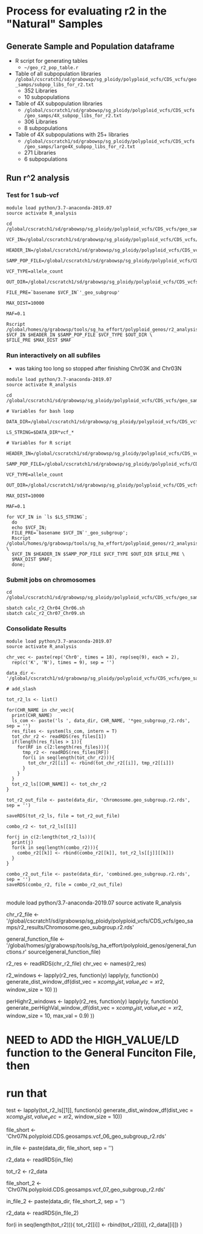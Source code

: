 # Process for evaluating r2 in the "Natural" Samples

## Generate Sample and Population dataframe
* R script for generating tables
  * `~/geo_r2_pop_table.r`
* Table of all subpopulation libraries
  `/global/cscratch1/sd/grabowsp/sg_ploidy/polyploid_vcfs/CDS_vcfs/geo_samps/subpop_libs_for_r2.txt`
  * 352 Libraries
  * 10 subpopulations
* Table of 4X subpopulation libraries
  * `/global/cscratch1/sd/grabowsp/sg_ploidy/polyploid_vcfs/CDS_vcfs/geo_samps/4X_subpop_libs_for_r2.txt`
  * 306 Libraries
  * 8 subpopulations
* Table of 4X subpopulations with 25+ libraries
  * `/global/cscratch1/sd/grabowsp/sg_ploidy/polyploid_vcfs/CDS_vcfs/geo_samps/large4X_subpop_libs_for_r2.txt`
  * 271 Libraries
  * 6 subpopulations

## Run r^2 analysis
### Test for 1 sub-vcf
```
module load python/3.7-anaconda-2019.07
source activate R_analysis

cd /global/cscratch1/sd/grabowsp/sg_ploidy/polyploid_vcfs/CDS_vcfs/geo_samps/r2_results

VCF_IN=/global/cscratch1/sd/grabowsp/sg_ploidy/polyploid_vcfs/CDS_vcfs/geo_samps/Chr01K.polyploid.CDS.geosamps.vcf_00

HEADER_IN=/global/cscratch1/sd/grabowsp/sg_ploidy/polyploid_vcfs/CDS_vcfs/geo_samps/CDS.geosamps.vcf.header.txt

SAMP_POP_FILE=/global/cscratch1/sd/grabowsp/sg_ploidy/polyploid_vcfs/CDS_vcfs/geo_samps/subpop_libs_for_r2.txt

VCF_TYPE=allele_count

OUT_DIR=/global/cscratch1/sd/grabowsp/sg_ploidy/polyploid_vcfs/CDS_vcfs/geo_samps/r2_results

FILE_PRE=`basename $VCF_IN`'_geo_subgroup'

MAX_DIST=10000

MAF=0.1

Rscript /global/homes/g/grabowsp/tools/sg_ha_effort/polyploid_genos/r2_analysis/calc_snp_r2_v2.r $VCF_IN $HEADER_IN $SAMP_POP_FILE $VCF_TYPE $OUT_DIR \
$FILE_PRE $MAX_DIST $MAF

```
### Run interactively on all subfiles
* was taking too long so stopped after finishing Chr03K and Chr03N
```
module load python/3.7-anaconda-2019.07
source activate R_analysis

cd /global/cscratch1/sd/grabowsp/sg_ploidy/polyploid_vcfs/CDS_vcfs/geo_samps/r2_results

# Variables for bash loop

DATA_DIR=/global/cscratch1/sd/grabowsp/sg_ploidy/polyploid_vcfs/CDS_vcfs/geo_samps/

LS_STRING=$DATA_DIR*vcf_*

# Variables for R script

HEADER_IN=/global/cscratch1/sd/grabowsp/sg_ploidy/polyploid_vcfs/CDS_vcfs/geo_samps/CDS.geosamps.vcf.header.txt

SAMP_POP_FILE=/global/cscratch1/sd/grabowsp/sg_ploidy/polyploid_vcfs/CDS_vcfs/geo_samps/subpop_libs_for_r2.txt

VCF_TYPE=allele_count

OUT_DIR=/global/cscratch1/sd/grabowsp/sg_ploidy/polyploid_vcfs/CDS_vcfs/geo_samps/r2_results

MAX_DIST=10000

MAF=0.1

for VCF_IN in `ls $LS_STRING`;
  do
  echo $VCF_IN;
  FILE_PRE=`basename $VCF_IN`'_geo_subgroup';
  Rscript /global/homes/g/grabowsp/tools/sg_ha_effort/polyploid_genos/r2_analysis/calc_snp_r2_v2.r \
  $VCF_IN $HEADER_IN $SAMP_POP_FILE $VCF_TYPE $OUT_DIR $FILE_PRE \
  $MAX_DIST $MAF;
  done;
```
### Submit jobs on chromosomes
```
cd /global/cscratch1/sd/grabowsp/sg_ploidy/polyploid_vcfs/CDS_vcfs/geo_samps/r2_results

sbatch calc_r2_Chr04_Chr06.sh
sbatch calc_r2_Chr07_Chr09.sh
```
### Consolidate Results
```
module load python/3.7-anaconda-2019.07
source activate R_analysis

chr_vec <- paste(rep('Chr0', times = 18), rep(seq(9), each = 2), 
  rep(c('K', 'N'), times = 9), sep = '')

data_dir <- '/global/cscratch1/sd/grabowsp/sg_ploidy/polyploid_vcfs/CDS_vcfs/geo_samps/r2_results/'

# add_slash

tot_r2_ls <- list()

for(CHR_NAME in chr_vec){
  print(CHR_NAME)
  ls_com <- paste('ls ', data_dir, CHR_NAME, '*geo_subgroup_r2.rds', sep = '')
  res_files <- system(ls_com, intern = T)
  tot_chr_r2 <- readRDS(res_files[1])
  if(length(res_files > 1)){
    for(RF in c(2:length(res_files))){
      tmp_r2 <- readRDS(res_files[RF])
      for(i in seq(length(tot_chr_r2))){
        tot_chr_r2[[i]] <- rbind(tot_chr_r2[[i]], tmp_r2[[i]])
      }
    }
  }
  tot_r2_ls[[CHR_NAME]] <- tot_chr_r2
}

tot_r2_out_file <- paste(data_dir, 'Chromosome.geo_subgroup.r2.rds', sep = '')

saveRDS(tot_r2_ls, file = tot_r2_out_file)

combo_r2 <- tot_r2_ls[[1]]

for(j in c(2:length(tot_r2_ls))){
  print(j)
  for(k in seq(length(combo_r2))){
    combo_r2[[k]] <- rbind(combo_r2[[k]], tot_r2_ls[[j]][[k]])
  }
}

combo_r2_out_file <- paste(data_dir, 'combined.geo_subgroup.r2.rds', sep = '')
saveRDS(combo_r2, file = combo_r2_out_file)
```
######
module load python/3.7-anaconda-2019.07
source activate R_analysis

chr_r2_file <- '/global/cscratch1/sd/grabowsp/sg_ploidy/polyploid_vcfs/CDS_vcfs/geo_samps/r2_results/Chromosome.geo_subgroup.r2.rds'

general_function_file <- '/global/homes/g/grabowsp/tools/sg_ha_effort/polyploid_genos/general_functions.r'
source(general_function_file)



r2_res <- readRDS(chr_r2_file)
chr_vec <- names(r2_res)

r2_windows <- lapply(r2_res, function(y) 
  lapply(y, function(x) 
    generate_dist_window_df(dist_vec = x$comp_dist, value_vec = x$r2, 
      window_size = 10)
  ))

perHighr2_windows <- lapply(r2_res, function(y)
  lapply(y, function(x)
    generate_perHighVal_window_df(dist_vec = x$comp_dist, value_vec = x$r2,
      window_size = 10, max_val = 0.9)
))






# NEED to ADD the HIGH_VALUE/LD function to the General Funciton File, then
# run that

test <- lapply(tot_r2_ls[[1]], function(x) generate_dist_window_df(dist_vec = x$comp_dist, value_vec = x$r2, window_size = 10))




file_short <- 'Chr07N.polyploid.CDS.geosamps.vcf_06_geo_subgroup_r2.rds'

in_file <- paste(data_dir, file_short, sep = '')

r2_data <- readRDS(in_file)

tot_r2 <- r2_data

file_short_2 <- 'Chr07N.polyploid.CDS.geosamps.vcf_07_geo_subgroup_r2.rds'

in_file_2 <- paste(data_dir, file_short_2, sep = '')

r2_data <- readRDS(in_file_2)

for(i in seq(length(tot_r2))){
  tot_r2[[i]] <- rbind(tot_r2[[i]], r2_data[[i]])
}


``` 

